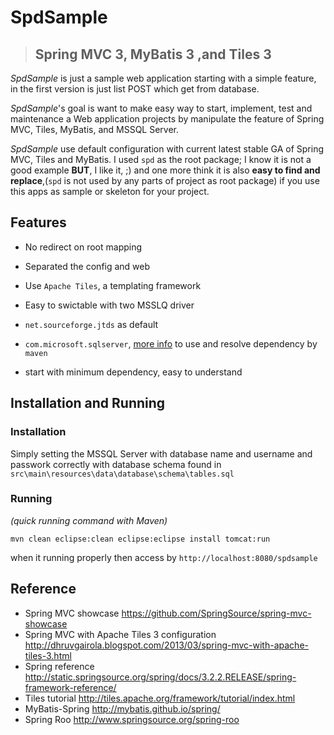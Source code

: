 SpdSample 
========
> ## Spring MVC 3, MyBatis 3 ,and Tiles 3 ##

*SpdSample* is just a sample web application starting with a simple feature, in the first version is just list POST which get from database. 

*SpdSample*'s goal is want to make easy way to start, implement, test and maintenance a Web application projects by manipulate the feature of Spring MVC, Tiles, MyBatis, and MSSQL Server.

*SpdSample* use default configuration with current latest stable GA of Spring MVC, Tiles and MyBatis. I used `spd` as the root package; I know it is not a good example **BUT**, I like it, ;) and one more think it is also **easy to find and replace**,(`spd` is not used by any parts of project as root package) if you use this apps as sample or skeleton for your project.

## Features ##
- No redirect on root mapping 
- Separated the config and web
- Use `Apache Tiles`, a templating framework
- Easy to swictable with two MSSLQ driver 
 - `net.sourceforge.jtds` as default
 - `com.microsoft.sqlserver`, [more info](http://claude.betancourt.us/add-microsoft-sql-jdbc-driver-to-maven/) to use and resolve dependency by `maven` 
 
- start with minimum dependency, easy to understand

## Installation and Running ##

### Installation ###

Simply setting the MSSQL Server with database name and username and passwork correctly with database schema found in `src\main\resources\data\database\schema\tables.sql`

### Running ###
*(quick running command with Maven)*

`mvn clean eclipse:clean eclipse:eclipse install tomcat:run`

when it running properly then access by `http://localhost:8080/spdsample`

## Reference ##

- Spring MVC showcase https://github.com/SpringSource/spring-mvc-showcase
- Spring MVC with Apache Tiles 3 configuration http://dhruvgairola.blogspot.com/2013/03/spring-mvc-with-apache-tiles-3.html
- Spring reference http://static.springsource.org/spring/docs/3.2.2.RELEASE/spring-framework-reference/
- Tiles tutorial http://tiles.apache.org/framework/tutorial/index.html
- MyBatis-Spring http://mybatis.github.io/spring/
- Spring Roo http://www.springsource.org/spring-roo
